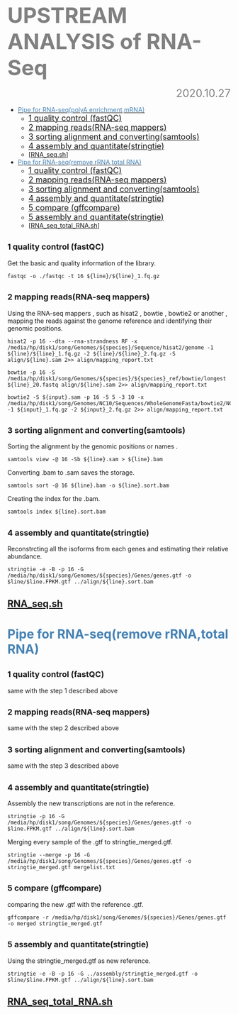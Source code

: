 **<font color="grey"><font size=80>UPSTREAM ANALYSIS of RNA-Seq </font></font>**
<font size=5><font color="grey"><p align="right">2020.10.27</p></font></font>
- [<font color="steelblue">Pipe for RNA-seq(polyA enrichment,mRNA) </font>](#-font-color--steelblue--pipe-for-rna-seq-ploya-enrichment-mrna----font-)
  - [<font size=4>1   quality control (fastQC)</font>](#-font-size-4-1---quality-control--fastqc---font-)
  - [<font size=4>2   mapping reads(RNA-seq mappers)</font>](#-font-size-4-2---mapping-reads-rna-seq-mappers---font-)
  - [<font size=4>3   sorting alignment and converting(samtools)</font>](#-font-size-4-3---sorting-alignment-and-converting-samtools---font-)
  - [<font size=4>4   assembly and quantitate(stringtie)</font>](#-font-size-4-4---assembly-and-quantitate-stringtie---font-)
  - [[RNA_seq.sh](https://github.com/asuang/RNA_seq/blob/master/RNA_seq.sh)]
- [<font color="steelblue">Pipe for RNA-seq(remove rRNA,total RNA) </font>](#-font-color--steelblue--pipe-for-rna-seq-remove-rrna-total-rna----font-)
  - [<font size=4>1   quality control (fastQC)</font>](#-font-size-4-1---quality-control--fastqc---font--1)
  - [<font size=4>2   mapping reads(RNA-seq mappers)</font>](#-font-size-4-2---mapping-reads-rna-seq-mappers---font--1)
  - [<font size=4>3   sorting alignment and converting(samtools)</font>](#-font-size-4-3---sorting-alignment-and-converting-samtools---font--1)
  - [<font size=4>4   assembly and quantitate(stringtie)</font>](#-font-size-4-4---assembly-and-quantitate-stringtie---font--1)
  - [<font size=4>5   compare (gffcompare)</font>](#-font-size-4-5---compare--gffcompare---font-)
  - [<font size=4>5  assembly and quantitate(stringtie)</font>](#-font-size-4-5--assembly-and-quantitate-stringtie---font-)
  - [[RNA_seq_total_RNA.sh](https://github.com/asuang/RNA_seq/blob/master/RNA_seq_total_RNA.sh)]


##  <font size=4>1   quality control (fastQC)</font>
Get the basic and quality information of the library.
```
fastqc -o ./fastqc -t 16 ${line}/${line}_1.fq.gz
```
##  <font size=4>2   mapping reads(RNA-seq mappers)</font>
Using the RNA-seq mappers , such as hisat2 , bowtie , bowtie2 or another , mapping the reads against the genome reference and identifying their genomic positions.
```
hisat2 -p 16 --dta --rna-strandness RF -x /media/hp/disk1/song/Genomes/${species}/Sequence/hisat2/genome -1 ${line}/${line}_1.fq.gz -2 ${line}/${line}_2.fq.gz -S align/${line}.sam 2>> align/mapping_report.txt
```
```
bowtie -p 16 -S /media/hp/disk1/song/Genomes/${species}/${species}_ref/bowtie/longest ${line}_20.fastq align/${line}.sam 2>> align/mapping_report.txt
```
```
bowtie2 -S ${input}.sam -p 16 -5 5 -3 10 -x /media/hp/disk1/song/Genomes/NC10/Sequences/WholeGenomeFasta/bowtie2/NC10 -1 ${input}_1.fq.gz -2 ${input}_2.fq.gz 2>> align/mapping_report.txt
```
##  <font size=4>3   sorting alignment and converting(samtools)</font>
Sorting the alignment by the genomic positions or names .
```
samtools view -@ 16 -Sb ${line}.sam > ${line}.bam
```
Converting .bam to .sam saves the storage.
```stringtie -e -B -p 16 -G /media/hp/disk1/song/Genomes/${species}/Genes/genes.gtf -o $line/$line.FPKM.gtf ../align/${line}.sort.bam
samtools sort -@ 16 ${line}.bam -o ${line}.sort.bam
```
Creating the index for the .bam.
```
samtools index ${line}.sort.bam
```
##  <font size=4>4   assembly and quantitate(stringtie)</font>
Reconstrcting all the isoforms from each genes and estimating their relative abundance.
```
stringtie -e -B -p 16 -G /media/hp/disk1/song/Genomes/${species}/Genes/genes.gtf -o $line/$line.FPKM.gtf ../align/${line}.sort.bam
```
## [RNA_seq.sh](https://github.com/asuang/RNA_seq/blob/master/RNA_seq.sh)

# <font color="steelblue">Pipe for RNA-seq(remove rRNA,total RNA) </font>
##  <font size=4>1   quality control (fastQC)</font>
 same with the step 1 described above
##  <font size=4>2   mapping reads(RNA-seq mappers)</font>
same with the step 2 described above
##  <font size=4>3   sorting alignment and converting(samtools)</font>
same with the step 3 described above
##  <font size=4>4   assembly and quantitate(stringtie)</font>
Assembly the new transcriptions are not in the reference.
```
stringtie -p 16 -G /media/hp/disk1/song/Genomes/${species}/Genes/genes.gtf -o $line.FPKM.gtf ../align/${line}.sort.bam
```
Merging every sample of the  .gtf to stringtie_merged.gtf.
```
stringtie --merge -p 16 -G /media/hp/disk1/song/Genomes/${species}/Genes/genes.gtf -o stringtie_merged.gtf mergelist.txt
```
##  <font size=4>5   compare (gffcompare)</font>
comparing the new .gtf with the reference .gtf.
```
gffcompare -r /media/hp/disk1/song/Genomes/${species}/Genes/genes.gtf -o merged stringtie_merged.gtf
```
##  <font size=4>5  assembly and quantitate(stringtie)</font>
Using the stringtie_merged.gtf as new reference.
```
stringtie -e -B -p 16 -G ../assembly/stringtie_merged.gtf -o $line/$line.FPKM.gtf ../align/${line}.sort.bam	
```

## [RNA_seq_total_RNA.sh](https://github.com/asuang/RNA_seq/blob/master/RNA_seq_total_RNA.sh)
